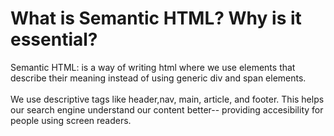 # What is Semantic HTML? Why is it essential? 
Semantic HTML: is a way of writing html where we use elements that describe their meaning instead of using generic div and span elements. 
<br/>
<br/>
We use descriptive tags like header,nav, main, article, and footer. This helps our search engine understand our content better-- providing accesibility for people using screen readers.
